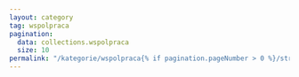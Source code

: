 ```yaml
---
layout: category
tag: wspolpraca
pagination:
  data: collections.wspolpraca
  size: 10
permalink: "/kategorie/wspolpraca{% if pagination.pageNumber > 0 %}/strona-{{ pagination.pageNumber | plus: 1}}{% endif %}/index.html"
---
```

